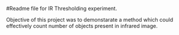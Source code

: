 #Readme file for IR Thresholding experiment. 

Objective of this project was to demonstarate a method which could effectively count number of objects present in infrared image. 
